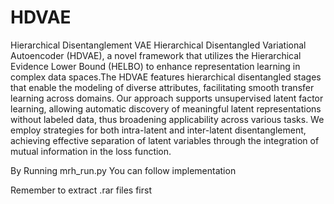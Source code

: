 # HDVAE
Hierarchical Disentanglement VAE
Hierarchical Disentangled Variational Autoencoder (HDVAE), a novel framework that utilizes the Hierarchical Evidence Lower Bound (HELBO) to enhance representation learning in complex data spaces.The HDVAE features hierarchical disentangled stages that enable the modeling of diverse attributes, facilitating smooth transfer learning across domains. Our approach supports unsupervised latent factor learning, allowing automatic discovery of meaningful latent representations without labeled data, thus broadening applicability across various tasks. We employ strategies for both intra-latent and inter-latent disentanglement, achieving effective separation of latent variables through the integration of mutual information in the loss function. 

By Running mrh_run.py You can follow implementation

Remember to extract .rar files first
